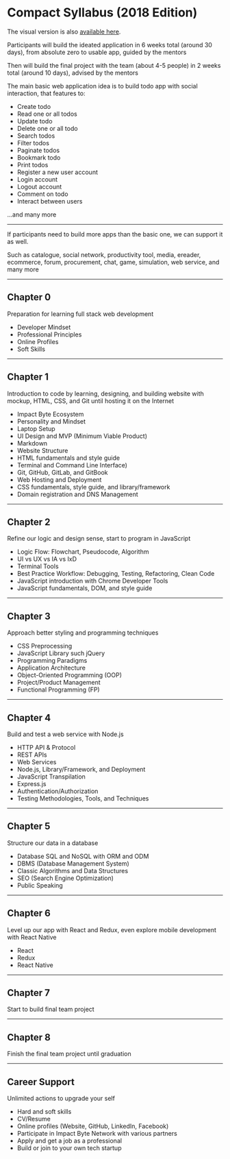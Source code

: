 # Compact Syllabus (2018 Edition)

The visual version is also [available here](https://bit.ly/impactbyte-syllabus).

Participants will build the ideated application in 6 weeks total (around 30 days), from absolute zero to usable app, guided by the mentors

Then will build the final project with the team (about 4-5 people) in 2 weeks total (around 10 days), advised by the mentors

The main basic web application idea is to build todo app with social interaction, that features to:

* Create todo
* Read one or all todos
* Update todo
* Delete one or all todo
* Search todos
* Filter todos
* Paginate todos
* Bookmark todo
* Print todos
* Register a new user account
* Login account
* Logout account
* Comment on todo
* Interact between users

...and many more

---

If participants need to build more apps than the basic one, we can support it as well.

Such as catalogue, social network, productivity tool, media, ereader, ecommerce, forum, procurement, chat, game, simulation, web service, and many more

---

## Chapter 0

Preparation for learning full stack web development

* Developer Mindset
* Professional Principles
* Online Profiles
* Soft Skills

---

## Chapter 1

Introduction to code by learning, designing, and building website with mockup, HTML, CSS, and Git until hosting it on the Internet

* Impact Byte Ecosystem
* Personality and Mindset
* Laptop Setup
* UI Design and MVP (Minimum Viable Product)
* Markdown
* Website Structure
* HTML fundamentals and style guide
* Terminal and Command Line Interface)
* Git, GitHub, GitLab, and GitBook
* Web Hosting and Deployment
* CSS fundamentals, style guide, and library/framework
* Domain registration and DNS Management

---

## Chapter 2

Refine our logic and design sense, start to program in JavaScript

* Logic Flow: Flowchart, Pseudocode, Algorithm
* UI vs UX vs IA vs IxD
* Terminal Tools
* Best Practice Workflow: Debugging, Testing, Refactoring, Clean Code
* JavaScript introduction with Chrome Developer Tools
* JavaScript fundamentals, DOM, and style guide

---

## Chapter 3

Approach better styling and programming techniques

* CSS Preprocessing
* JavaScript Library such jQuery
* Programming Paradigms
* Application Architecture
* Object-Oriented Programming (OOP)
* Project/Product Management
* Functional Programming (FP)

---

## Chapter 4

Build and test a web service with Node.js

* HTTP API & Protocol
* REST APIs
* Web Services
* Node.js, Library/Framework, and Deployment
* JavaScript Transpilation
* Express.js
* Authentication/Authorization
* Testing Methodologies, Tools, and Techniques

---

## Chapter 5

Structure our data in a database

* Database SQL and NoSQL with ORM and ODM
* DBMS (Database Management System)
* Classic Algorithms and Data Structures
* SEO (Search Engine Optimization)
* Public Speaking

---

## Chapter 6

Level up our app with React and Redux, even explore mobile development with React Native

* React
* Redux
* React Native

---

## Chapter 7

Start to build final team project

---

## Chapter 8

Finish the final team project until graduation

---

## Career Support

Unlimited actions to upgrade your self

* Hard and soft skills
* CV/Resume
* Online profiles (Website, GitHub, LinkedIn, Facebook)
* Participate in Impact Byte Network with various partners
* Apply and get a job as a professional
* Build or join to your own tech startup
